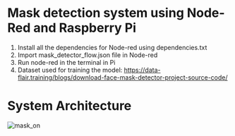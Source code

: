 # Mask detection system using Node-Red and Raspberry Pi

1) Install all the dependencies for Node-red using dependencies.txt 
3) Import mask_detector_flow.json file in Node-red
4) Run node-red in the terminal in Pi 
5) Dataset used for training the model: https://data-flair.training/blogs/download-face-mask-detector-project-source-code/

# System Architecture
![mask_on](https://github.com/nirajank07/IoT_Mask_on/blob/main/architecture.png)
